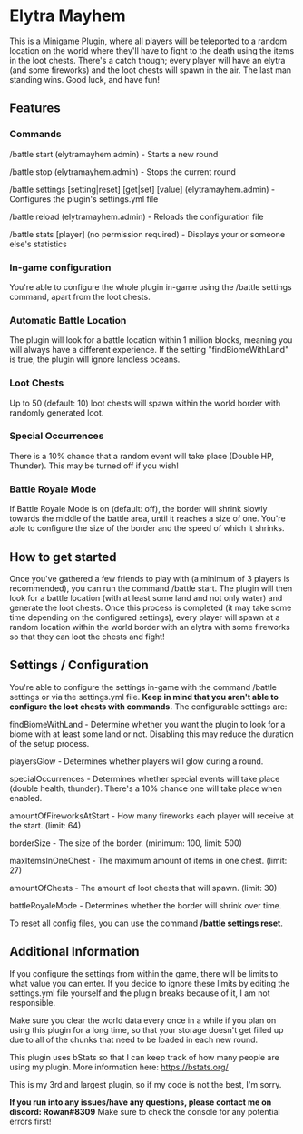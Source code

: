 # Elytra Mayhem
This is a Minigame Plugin, where all players will be teleported to a random location on the world where they'll have to fight to the death using the items in the loot chests. There's a catch though; every player will have an elytra (and some fireworks) and the loot chests will spawn in the air. The last man standing wins. Good luck, and have fun!

## Features

### Commands
/battle start (elytramayhem.admin) - Starts a new round

/battle stop (elytramayhem.admin) - Stops the current round

/battle settings [setting|reset] [get|set] [value] (elytramayhem.admin)  - Configures the plugin's settings.yml file
  
/battle reload (elytramayhem.admin) - Reloads the configuration file
  
/battle stats [player] (no permission required) - Displays your or someone else's statistics

### In-game configuration
You're able to configure the whole plugin in-game using the /battle settings command, apart from the loot chests.

### Automatic Battle Location
The plugin will look for a battle location within 1 million blocks, meaning you will always have a different experience. If the setting "findBiomeWithLand" is true, the plugin will ignore landless oceans.

### Loot Chests
Up to 50 (default: 10) loot chests will spawn within the world border with randomly generated loot.

### Special Occurrences
There is a 10% chance that a random event will take place (Double HP, Thunder). This may be turned off if you wish!

### Battle Royale Mode
If Battle Royale Mode is on (default: off), the border will shrink slowly towards the middle of the battle area, until it reaches a size of one. You're able to configure the size of the border and the speed of which it shrinks.

## How to get started
Once you've gathered a few friends to play with (a minimum of 3 players is recommended), you can run the command /battle start. The plugin will then look for a battle location (with at least some land and not only water) and generate the loot chests. Once this process is completed (it may take some time depending on the configured settings), every player will spawn at a random location within the world border with an elytra with some fireworks so that they can loot the chests and fight!

## Settings / Configuration
You're able to configure the settings in-game with the command /battle settings or via the settings.yml file. **Keep in mind that you aren't able to configure the loot chests with commands.** The configurable settings are:

findBiomeWithLand - Determine whether you want the plugin to look for a biome with at least some land or not. Disabling this may reduce the duration of the setup process.

playersGlow - Determines whether players will glow during a round.

specialOccurrences - Determines whether special events will take place (double health, thunder). There's a 10% chance one will take place when enabled.

amountOfFireworksAtStart - How many fireworks each player will receive at the start. (limit: 64)

borderSize - The size of the border. (minimum: 100, limit: 500)

maxItemsInOneChest - The maximum amount of items in one chest. (limit: 27)

amountOfChests - The amount of loot chests that will spawn. (limit: 30)

battleRoyaleMode - Determines whether the border will shrink over time.

To reset all config files, you can use the command **/battle settings reset**.

## Additional Information
If you configure the settings from within the game, there will be limits to what value you can enter. If you decide to ignore these limits by editing the settings.yml file yourself and the plugin breaks because of it, I am not responsible.

Make sure you clear the world data every once in a while if you plan on using this plugin for a long time, so that your storage doesn't get filled up due to all of the chunks that need to be loaded in each new round.

This plugin uses bStats so that I can keep track of how many people are using my plugin. More information here: https://bstats.org/

This is my 3rd and largest plugin, so if my code is not the best, I'm sorry.


**If you run into any issues/have any questions, please contact me on discord: Rowan#8309**
Make sure to check the console for any potential errors first!
